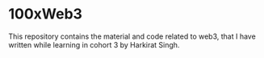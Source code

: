 # 100xWeb3
This repository contains the material and code related to web3, that I have written while learning in cohort 3 by Harkirat Singh.
